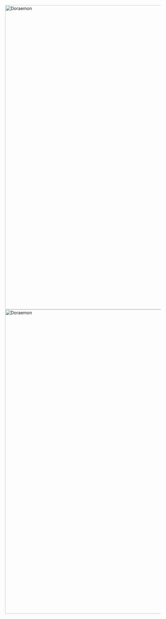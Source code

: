 <img src="https://camo.githubusercontent.com/e03627ab698c5fd5bfae4c0e7a553766ce41d585dc62b3d734f88b056a88e9f7/68747470733a2f2f7468756d62732e6766796361742e636f6d2f4272696c6c69616e744c65616679417263686572666973682d73697a655f726573747269637465642e676966" alt="Doraemon" width="980">


<img src="https://camo.githubusercontent.com/e03627ab698c5fd5bfae4c0e7a553766ce41d585dc62b3d734f88b056a88e9f7/68747470733a2f2f7468756d62732e6766796361742e636f6d2f4272696c6c69616e744c65616679417263686572666973682d73697a655f726573747269637465642e676966" alt="Doraemon" width="980">
